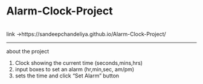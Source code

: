 # Alarm-Clock-Project
<br>
link ->https://sandeepchandeliya.github.io/Alarm-Clock-Project/
<hr>
about the project <br>
<ol>
  <li> Clock showing the current time (seconds,mins,hrs) </li>
  <li>input boxes to set an alarm (hr,min,sec, am/pm)</li>
  <li>sets the time and click “Set Alarm” button</li>
 
</ol>
